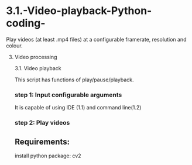 # 3.1.-Video-playback-Python-coding-
Play videos (at least .mp4 files) at a configurable framerate, resolution and colour.


3. Video processing

    3.1. Video playback
    
    This script has functions of play/pause/playback.

    ### step 1: Input configurable arguments
    It is capable of using IDE (1.1) and command line(1.2)
            
    ### step 2: Play videos
    
    ## Requirements:
    install python package: cv2
